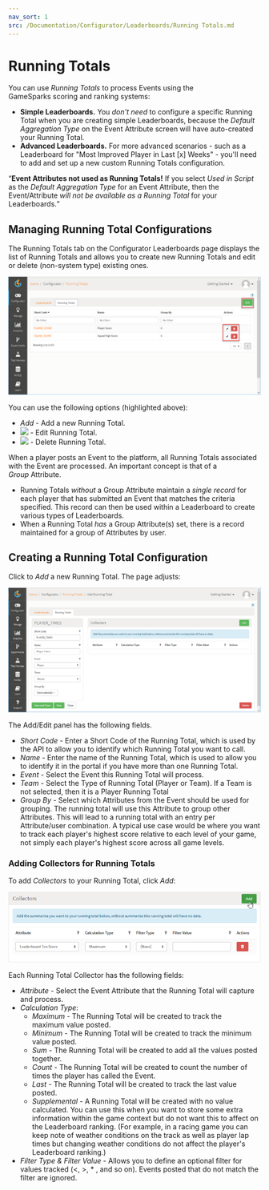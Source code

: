 ```yaml
---
nav_sort: 1
src: /Documentation/Configurator/Leaderboards/Running Totals.md
---
```


# Running Totals

You can use *Running Totals* to process Events using the GameSparks scoring and ranking systems:
* **Simple Leaderboards.** You *don't need* to configure a specific Running Total when you are creating simple Leaderboards, because the *Default Aggregation Type* on the Event Attribute screen will have auto-created your Running Total.
* **Advanced Leaderboards.** For more advanced scenarios - such as a Leaderboard for "Most Improved Player in Last [x] Weeks" - you'll need to add and set up a new custom Running Totals configuration.

<q>**Event Attributes not used as Running Totals!** If you select *Used in Script* as the *Default Aggregation Type* for an Event Attribute, then the Event/Attribute *will not be available as a Running Total* for your Leaderboards.</q>

## Managing Running Total Configurations

The Running Totals tab on the Configurator Leaderboards page displays the list of Running Totals and allows you to create new Running Totals and edit or delete (non-system type) existing ones.

![](img/RunningTotals/5.png)

You can use the following options (highlighted above):

  * *Add* - Add a new Running Total.
  * ![](/img/icons/editicon.png) - Edit Running Total.
  * ![](/img/icons/deleteicon.png) - Delete Running Total.

When a player posts an Event to the platform, all Running Totals associated with the Event are processed. An important concept is that of a *Group* Attribute.

  * Running Totals *without* a Group Attribute maintain a *single record* for each player that has submitted an Event that matches the criteria specified. This record can then be used within a Leaderboard to create various types of Leaderboards.
  * When a Running Total *has* a Group Attribute(s) set, there is a record maintained for a group of Attributes by user.

## Creating a Running Total Configuration

Click to *Add* a new Running Total. The page adjusts:

![](img/RunningTotals/6.png)

The Add/Edit panel has the following fields.

  * *Short Code* - Enter a Short Code of the Running Total, which is used by the API to allow you to identify which Running Total you want to call.
  * *Name* - Enter the name of the Running Total, which is used to allow you to identify it in the portal if you have more than one Running Total.
  * *Event* - Select the Event this Running Total will process.
  * *Team* - Select the Type of Running Total (Player or Team). If a Team is not selected, then it is a Player Running Total
  * *Group By* - Select which Attributes from the Event should be used for grouping. The running total will use this Attribute to group other Attributes. This will lead to a running total with an entry per Attribute/user combination. A typical use case would be where you want to track each player's highest score relative to each level of your game, not simply each player's highest score across all game levels.

### Adding Collectors for Running Totals

To add *Collectors* to your Running Total, click *Add*:

![](img/RunningTotals/7.png)

Each Running Total Collector has the following fields:
  * *Attribute* - Select the Event Attribute that the Running Total will capture and process.
  * *Calculation Type*:
    * *Maximum* - The Running Total will be created to track the maximum value posted.
    * *Minimum* - The Running Total will be created to track the minimum value posted.
    * *Sum* - The Running Total will be created to add all the values posted together.
    * *Count* - The Running Total will be created to count the number of times the player has called the Event.
    * *Last* - The Running Total will be created to track the last value posted.
    * *Supplemental* \- A Running Total will be created with no value calculated. You can use this when you want to store some extra information within the game context but do not want this to affect on the Leaderboard ranking. (For example, in a racing game you can keep note of weather conditions on the track as well as player lap times but changing weather conditions do not affect the player's Leaderboard ranking.)
  * *Filter Type & Filter Value* - Allows you to define an optional filter for values tracked (<, >, * , and so on). Events posted that do not match the filter are ignored.
